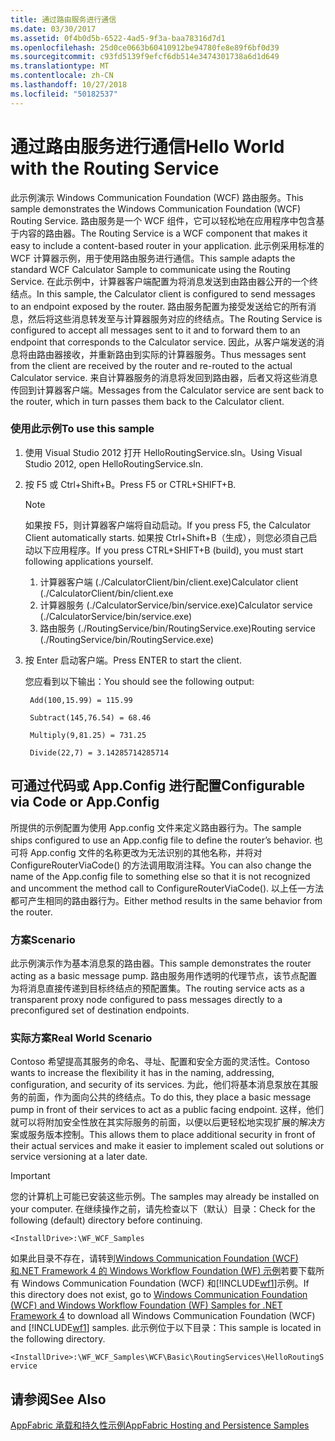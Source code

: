 ```yaml
---
title: 通过路由服务进行通信
ms.date: 03/30/2017
ms.assetid: 0f4b0d5b-6522-4ad5-9f3a-baa78316d7d1
ms.openlocfilehash: 25d0ce0663b60410912be94780fe8e89f6bf0d39
ms.sourcegitcommit: c93fd5139f9efcf6db514e3474301738a6d1d649
ms.translationtype: MT
ms.contentlocale: zh-CN
ms.lasthandoff: 10/27/2018
ms.locfileid: "50182537"
---
```

# <a name="hello-world-with-the-routing-service"></a><span data-ttu-id="045b8-102">通过路由服务进行通信</span><span class="sxs-lookup"><span data-stu-id="045b8-102">Hello World with the Routing Service</span></span>
<span data-ttu-id="045b8-103">此示例演示 Windows Communication Foundation (WCF) 路由服务。</span><span class="sxs-lookup"><span data-stu-id="045b8-103">This sample demonstrates the Windows Communication Foundation (WCF) Routing Service.</span></span> <span data-ttu-id="045b8-104">路由服务是一个 WCF 组件，它可以轻松地在应用程序中包含基于内容的路由器。</span><span class="sxs-lookup"><span data-stu-id="045b8-104">The Routing Service is a WCF component that makes it easy to include a content-based router in your application.</span></span> <span data-ttu-id="045b8-105">此示例采用标准的 WCF 计算器示例，用于使用路由服务进行通信。</span><span class="sxs-lookup"><span data-stu-id="045b8-105">This sample adapts the standard WCF Calculator Sample to communicate using the Routing Service.</span></span> <span data-ttu-id="045b8-106">在此示例中，计算器客户端配置为将消息发送到由路由器公开的一个终结点。</span><span class="sxs-lookup"><span data-stu-id="045b8-106">In this sample, the Calculator client is configured to send messages to an endpoint exposed by the router.</span></span> <span data-ttu-id="045b8-107">路由服务配置为接受发送给它的所有消息，然后将这些消息转发至与计算器服务对应的终结点。</span><span class="sxs-lookup"><span data-stu-id="045b8-107">The Routing Service is configured to accept all messages sent to it and to forward them to an endpoint that corresponds to the Calculator service.</span></span> <span data-ttu-id="045b8-108">因此，从客户端发送的消息将由路由器接收，并重新路由到实际的计算器服务。</span><span class="sxs-lookup"><span data-stu-id="045b8-108">Thus messages sent from the client are received by the router and re-routed to the actual Calculator service.</span></span> <span data-ttu-id="045b8-109">来自计算器服务的消息将发回到路由器，后者又将这些消息传回到计算器客户端。</span><span class="sxs-lookup"><span data-stu-id="045b8-109">Messages from the Calculator service are sent back to the router, which in turn passes them back to the Calculator client.</span></span>

### <a name="to-use-this-sample"></a><span data-ttu-id="045b8-110">使用此示例</span><span class="sxs-lookup"><span data-stu-id="045b8-110">To use this sample</span></span>

1.  <span data-ttu-id="045b8-111">使用 Visual Studio 2012 打开 HelloRoutingService.sln。</span><span class="sxs-lookup"><span data-stu-id="045b8-111">Using Visual Studio 2012, open HelloRoutingService.sln.</span></span>

2.  <span data-ttu-id="045b8-112">按 F5 或 Ctrl+Shift+B。</span><span class="sxs-lookup"><span data-stu-id="045b8-112">Press F5 or CTRL+SHIFT+B.</span></span>

    > [!NOTE]
    >  <span data-ttu-id="045b8-113">如果按 F5，则计算器客户端将自动启动。</span><span class="sxs-lookup"><span data-stu-id="045b8-113">If you press F5, the Calculator Client automatically starts.</span></span> <span data-ttu-id="045b8-114">如果按 Ctrl+Shift+B（生成），则您必须自己启动以下应用程序。</span><span class="sxs-lookup"><span data-stu-id="045b8-114">If you press CTRL+SHIFT+B (build), you must start following applications yourself.</span></span>
    >
    > 1.  <span data-ttu-id="045b8-115">计算器客户端 (./CalculatorClient/bin/client.exe)</span><span class="sxs-lookup"><span data-stu-id="045b8-115">Calculator client (./CalculatorClient/bin/client.exe</span></span>
    > 2.  <span data-ttu-id="045b8-116">计算器服务 (./CalculatorService/bin/service.exe)</span><span class="sxs-lookup"><span data-stu-id="045b8-116">Calculator service (./CalculatorService/bin/service.exe)</span></span>
    > 3.  <span data-ttu-id="045b8-117">路由服务 (./RoutingService/bin/RoutingService.exe)</span><span class="sxs-lookup"><span data-stu-id="045b8-117">Routing service (./RoutingService/bin/RoutingService.exe)</span></span>

3.  <span data-ttu-id="045b8-118">按 Enter 启动客户端。</span><span class="sxs-lookup"><span data-stu-id="045b8-118">Press ENTER to start the client.</span></span>

     <span data-ttu-id="045b8-119">您应看到以下输出：</span><span class="sxs-lookup"><span data-stu-id="045b8-119">You should see the following output:</span></span>

    ```console
     Add(100,15.99) = 115.99

     Subtract(145,76.54) = 68.46

     Multiply(9,81.25) = 731.25

     Divide(22,7) = 3.14285714285714
    ```

## <a name="configurable-via-code-or-appconfig"></a><span data-ttu-id="045b8-120">可通过代码或 App.Config 进行配置</span><span class="sxs-lookup"><span data-stu-id="045b8-120">Configurable via Code or App.Config</span></span>
 <span data-ttu-id="045b8-121">所提供的示例配置为使用 App.config 文件来定义路由器行为。</span><span class="sxs-lookup"><span data-stu-id="045b8-121">The sample ships configured to use an App.config file to define the router’s behavior.</span></span> <span data-ttu-id="045b8-122">也可将 App.config 文件的名称更改为无法识别的其他名称，并将对 ConfigureRouterViaCode() 的方法调用取消注释。</span><span class="sxs-lookup"><span data-stu-id="045b8-122">You can also change the name of the App.config file to something else so that it is not recognized and uncomment the method call to ConfigureRouterViaCode().</span></span> <span data-ttu-id="045b8-123">以上任一方法都可产生相同的路由器行为。</span><span class="sxs-lookup"><span data-stu-id="045b8-123">Either method results in the same behavior from the router.</span></span>

### <a name="scenario"></a><span data-ttu-id="045b8-124">方案</span><span class="sxs-lookup"><span data-stu-id="045b8-124">Scenario</span></span>
 <span data-ttu-id="045b8-125">此示例演示作为基本消息泵的路由器。</span><span class="sxs-lookup"><span data-stu-id="045b8-125">This sample demonstrates the router acting as a basic message pump.</span></span> <span data-ttu-id="045b8-126">路由服务用作透明的代理节点，该节点配置为将消息直接传递到目标终结点的预配置集。</span><span class="sxs-lookup"><span data-stu-id="045b8-126">The routing service acts as a transparent proxy node configured to pass messages directly to a preconfigured set of destination endpoints.</span></span>

### <a name="real-world-scenario"></a><span data-ttu-id="045b8-127">实际方案</span><span class="sxs-lookup"><span data-stu-id="045b8-127">Real World Scenario</span></span>
 <span data-ttu-id="045b8-128">Contoso 希望提高其服务的命名、寻址、配置和安全方面的灵活性。</span><span class="sxs-lookup"><span data-stu-id="045b8-128">Contoso wants to increase the flexibility it has in the naming, addressing, configuration, and security of its services.</span></span> <span data-ttu-id="045b8-129">为此，他们将基本消息泵放在其服务的前面，作为面向公共的终结点。</span><span class="sxs-lookup"><span data-stu-id="045b8-129">To do this, they place a basic message pump in front of their services to act as a public facing endpoint.</span></span> <span data-ttu-id="045b8-130">这样，他们就可以将附加安全性放在其实际服务的前面，以便以后更轻松地实现扩展的解决方案或服务版本控制。</span><span class="sxs-lookup"><span data-stu-id="045b8-130">This allows them to place additional security in front of their actual services and make it easier to implement scaled out solutions or service versioning at a later date.</span></span>

> [!IMPORTANT]
>  <span data-ttu-id="045b8-131">您的计算机上可能已安装这些示例。</span><span class="sxs-lookup"><span data-stu-id="045b8-131">The samples may already be installed on your computer.</span></span> <span data-ttu-id="045b8-132">在继续操作之前，请先检查以下（默认）目录：</span><span class="sxs-lookup"><span data-stu-id="045b8-132">Check for the following (default) directory before continuing.</span></span>  
>   
>  `<InstallDrive>:\WF_WCF_Samples`  
>   
>  <span data-ttu-id="045b8-133">如果此目录不存在，请转到[Windows Communication Foundation (WCF) 和.NET Framework 4 的 Windows Workflow Foundation (WF) 示例](https://go.microsoft.com/fwlink/?LinkId=150780)若要下载所有 Windows Communication Foundation (WCF) 和[!INCLUDE[wf1](../../../../includes/wf1-md.md)]示例。</span><span class="sxs-lookup"><span data-stu-id="045b8-133">If this directory does not exist, go to [Windows Communication Foundation (WCF) and Windows Workflow Foundation (WF) Samples for .NET Framework 4](https://go.microsoft.com/fwlink/?LinkId=150780) to download all Windows Communication Foundation (WCF) and [!INCLUDE[wf1](../../../../includes/wf1-md.md)] samples.</span></span> <span data-ttu-id="045b8-134">此示例位于以下目录：</span><span class="sxs-lookup"><span data-stu-id="045b8-134">This sample is located in the following directory.</span></span>  
>   
>  `<InstallDrive>:\WF_WCF_Samples\WCF\Basic\RoutingServices\HelloRoutingService`  
  
## <a name="see-also"></a><span data-ttu-id="045b8-135">请参阅</span><span class="sxs-lookup"><span data-stu-id="045b8-135">See Also</span></span>  
 [<span data-ttu-id="045b8-136">AppFabric 承载和持久性示例</span><span class="sxs-lookup"><span data-stu-id="045b8-136">AppFabric Hosting and Persistence Samples</span></span>](https://go.microsoft.com/fwlink/?LinkId=193961)
